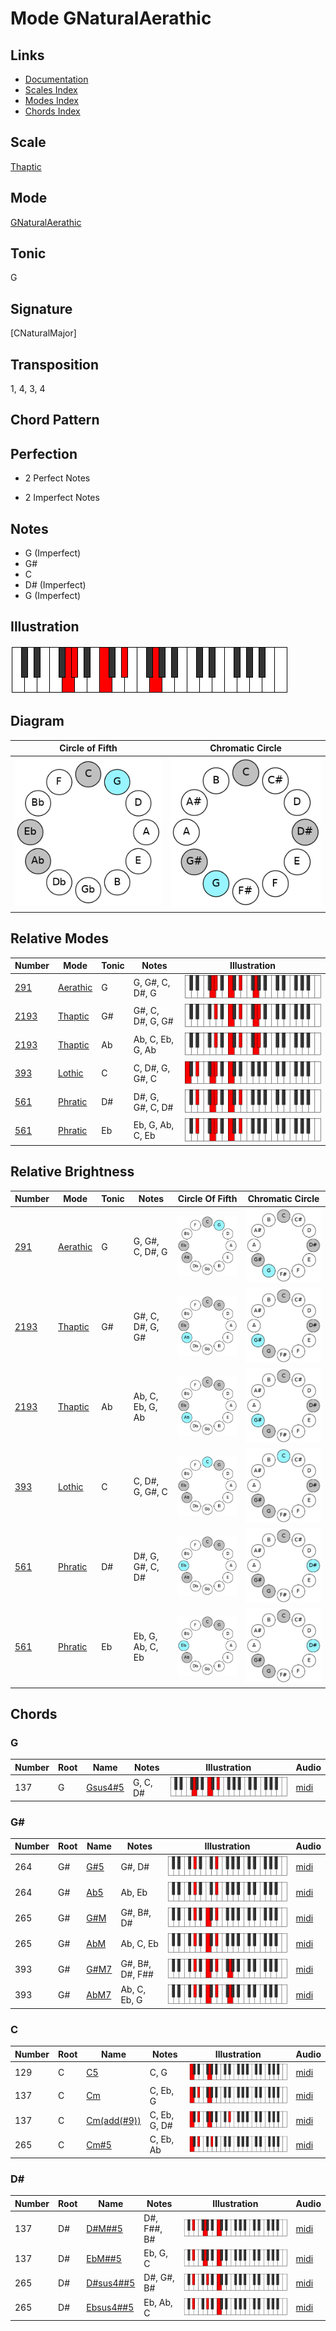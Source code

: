 # Mode GNaturalAerathic

## Links

- [Documentation](README.md)
- [Scales Index](Scales.md)
- [Modes Index](Modes.md)
- [Chords Index](Chords.md)

## Scale

[Thaptic](ScaleThaptic.md)

## Mode

[GNaturalAerathic](ModeGNaturalAerathic.md)

## Tonic

G

## Signature

[CNaturalMajor]

## Transposition

1, 4, 3, 4

## Chord Pattern



## Perfection

 - 2 Perfect Notes

 - 2 Imperfect Notes

## Notes

- G (Imperfect)
- G#
- C
- D# (Imperfect)
- G (Imperfect)

## Illustration

![GNaturalAerathic](ModeGNaturalAerathic.png)

## Diagram

| Circle of Fifth | Chromatic Circle |
|-----------------|------------------|
| ![GNaturalAerathic](CircleOfFifthModeGNaturalAerathic.png) | ![GNaturalAerathic](ChromaticCircleModeGNaturalAerathic.png) |
## Relative Modes

| Number | Mode | Tonic | Notes | Illustration |
|--------|------|-------|-------|--------------|
| [291](https://ianring.com/musictheory/scales/291) | [Aerathic](ModeAerathic.md) | G | G, G#, C, D#, G | ![GNaturalAerathic](ModeGNaturalAerathic.png) |
| [2193](https://ianring.com/musictheory/scales/2193) | [Thaptic](ModeThaptic.md) | G# | G#, C, D#, G, G# | ![GSharpThaptic](ModeGSharpThaptic.png) |
| [2193](https://ianring.com/musictheory/scales/2193) | [Thaptic](ModeThaptic.md) | Ab | Ab, C, Eb, G, Ab | ![AFlatThaptic](ModeAFlatThaptic.png) |
| [393](https://ianring.com/musictheory/scales/393) | [Lothic](ModeLothic.md) | C | C, D#, G, G#, C | ![CNaturalLothic](ModeCNaturalLothic.png) |
| [561](https://ianring.com/musictheory/scales/561) | [Phratic](ModePhratic.md) | D# | D#, G, G#, C, D# | ![DSharpPhratic](ModeDSharpPhratic.png) |
| [561](https://ianring.com/musictheory/scales/561) | [Phratic](ModePhratic.md) | Eb | Eb, G, Ab, C, Eb | ![EFlatPhratic](ModeEFlatPhratic.png) |
## Relative Brightness

| Number | Mode | Tonic | Notes | Circle Of Fifth | Chromatic Circle |
|--------|------|-------|-------|-----------------|------------------|
| [291](https://ianring.com/musictheory/scales/291) | [Aerathic](ModeAerathic.md) | G | G, G#, C, D#, G | ![GNaturalAerathic](CircleOfFifthModeGNaturalAerathic.png) | ![GNaturalAerathic](ChromaticCircleModeGNaturalAerathic.png) 
| [2193](https://ianring.com/musictheory/scales/2193) | [Thaptic](ModeThaptic.md) | G# | G#, C, D#, G, G# | ![GSharpThaptic](CircleOfFifthModeGSharpThaptic.png) | ![GSharpThaptic](ChromaticCircleModeGSharpThaptic.png) 
| [2193](https://ianring.com/musictheory/scales/2193) | [Thaptic](ModeThaptic.md) | Ab | Ab, C, Eb, G, Ab | ![AFlatThaptic](CircleOfFifthModeAFlatThaptic.png) | ![AFlatThaptic](ChromaticCircleModeAFlatThaptic.png) 
| [393](https://ianring.com/musictheory/scales/393) | [Lothic](ModeLothic.md) | C | C, D#, G, G#, C | ![CNaturalLothic](CircleOfFifthModeCNaturalLothic.png) | ![CNaturalLothic](ChromaticCircleModeCNaturalLothic.png) 
| [561](https://ianring.com/musictheory/scales/561) | [Phratic](ModePhratic.md) | D# | D#, G, G#, C, D# | ![DSharpPhratic](CircleOfFifthModeDSharpPhratic.png) | ![DSharpPhratic](ChromaticCircleModeDSharpPhratic.png) 
| [561](https://ianring.com/musictheory/scales/561) | [Phratic](ModePhratic.md) | Eb | Eb, G, Ab, C, Eb | ![EFlatPhratic](CircleOfFifthModeEFlatPhratic.png) | ![EFlatPhratic](ChromaticCircleModeEFlatPhratic.png) 

## Chords

### G

| Number | Root | Name | Notes | Illustration | Audio |
|--------|------|------|-------|--------------|-------|
| 137 | G | [Gsus4#5](ChordGNaturalSuspendedFourthSharpFifth.md) | G, C, D# | ![Gsus4#5](ChordGNaturalSuspendedFourthSharpFifthRootPosition.png) | [midi](ChordGNaturalSuspendedFourthSharpFifthRootPosition.mid) |

### G#

| Number | Root | Name | Notes | Illustration | Audio |
|--------|------|------|-------|--------------|-------|
| 264 | G# | [G#5](ChordGSharpPowerChord.md) | G#, D# | ![G#5](ChordGSharpPowerChordRootPosition.png) | [midi](ChordGSharpPowerChordRootPosition.mid) |
| 264 | G# | [Ab5](ChordAFlatPowerChord.md) | Ab, Eb | ![Ab5](ChordAFlatPowerChordRootPosition.png) | [midi](ChordAFlatPowerChordRootPosition.mid) |
| 265 | G# | [G#M](ChordGSharpMajor.md) | G#, B#, D# | ![G#M](ChordGSharpMajorRootPosition.png) | [midi](ChordGSharpMajorRootPosition.mid) |
| 265 | G# | [AbM](ChordAFlatMajor.md) | Ab, C, Eb | ![AbM](ChordAFlatMajorRootPosition.png) | [midi](ChordAFlatMajorRootPosition.mid) |
| 393 | G# | [G#M7](ChordGSharpMajorSeventh.md) | G#, B#, D#, F## | ![G#M7](ChordGSharpMajorSeventhRootPosition.png) | [midi](ChordGSharpMajorSeventhRootPosition.mid) |
| 393 | G# | [AbM7](ChordAFlatMajorSeventh.md) | Ab, C, Eb, G | ![AbM7](ChordAFlatMajorSeventhRootPosition.png) | [midi](ChordAFlatMajorSeventhRootPosition.mid) |

### C

| Number | Root | Name | Notes | Illustration | Audio |
|--------|------|------|-------|--------------|-------|
| 129 | C | [C5](ChordCNaturalPowerChord.md) | C, G | ![C5](ChordCNaturalPowerChordRootPosition.png) | [midi](ChordCNaturalPowerChordRootPosition.mid) |
| 137 | C | [Cm](ChordCNaturalMinor.md) | C, Eb, G | ![Cm](ChordCNaturalMinorRootPosition.png) | [midi](ChordCNaturalMinorRootPosition.mid) |
| 137 | C | [Cm(add(#9))](ChordCNaturalMinorAddSharpNinth.md) | C, Eb, G, D# | ![Cm(add(#9))](ChordCNaturalMinorAddSharpNinthRootPosition.png) | [midi](ChordCNaturalMinorAddSharpNinthRootPosition.mid) |
| 265 | C | [Cm#5](ChordCNaturalMinorSharpFifth.md) | C, Eb, Ab | ![Cm#5](ChordCNaturalMinorSharpFifthRootPosition.png) | [midi](ChordCNaturalMinorSharpFifthRootPosition.mid) |

### D#

| Number | Root | Name | Notes | Illustration | Audio |
|--------|------|------|-------|--------------|-------|
| 137 | D# | [D#M##5](ChordDSharpMajorDoubleSharpFifth.md) | D#, F##, B# | ![D#M##5](ChordDSharpMajorDoubleSharpFifthRootPosition.png) | [midi](ChordDSharpMajorDoubleSharpFifthRootPosition.mid) |
| 137 | D# | [EbM##5](ChordEFlatMajorDoubleSharpFifth.md) | Eb, G, C | ![EbM##5](ChordEFlatMajorDoubleSharpFifthRootPosition.png) | [midi](ChordEFlatMajorDoubleSharpFifthRootPosition.mid) |
| 265 | D# | [D#sus4##5](ChordDSharpSuspendedFourthDoubleSharpFifth.md) | D#, G#, B# | ![D#sus4##5](ChordDSharpSuspendedFourthDoubleSharpFifthRootPosition.png) | [midi](ChordDSharpSuspendedFourthDoubleSharpFifthRootPosition.mid) |
| 265 | D# | [Ebsus4##5](ChordEFlatSuspendedFourthDoubleSharpFifth.md) | Eb, Ab, C | ![Ebsus4##5](ChordEFlatSuspendedFourthDoubleSharpFifthRootPosition.png) | [midi](ChordEFlatSuspendedFourthDoubleSharpFifthRootPosition.mid) |

